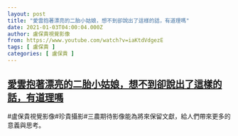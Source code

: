 ```yaml
---
layout: post
title: "愛雲抱著漂亮的二胎小姑娘，想不到卻說出了這樣的話，有道理嗎"
date: 2021-01-03T04:00:04.000Z
author: 盧保貴視覺影像
from: https://www.youtube.com/watch?v=iaKtdVdgezE
tags: [ 盧保貴 ]
categories: [ 盧保貴 ]
---
```

<!--1609646404000-->
[愛雲抱著漂亮的二胎小姑娘，想不到卻說出了這樣的話，有道理嗎](https://www.youtube.com/watch?v=iaKtdVdgezE)
------

<div>
#盧保貴視覺影像#珍貴攝影#三農期待影像能為將來保留文獻，給人們帶來更多的意義與思考。
</div>
